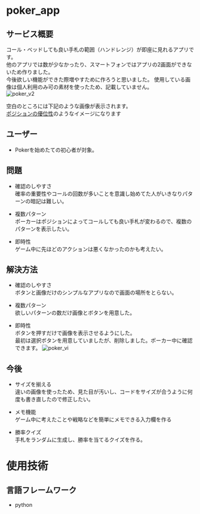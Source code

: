 # poker_app

## サービス概要
コール・ベッドしても良い手札の範囲（ハンドレンジ）が即座に見れるアプリです。<br>
他のアプリでは数が少なかったり、スマートフォンではアプリの2画面ができないため作りました。<br>
今後欲しい機能ができた際増やすために作ろうと思いました。
使用している画像は個人利用のみ可の素材を使ったため、記載していません。<br>
![poker_v2](https://github.com/sueokz/poker_app/assets/77056617/be87330f-bd4a-40c7-a1f5-6b7016307ccf)



空白のところには下記のような画像が表示されます。<br>
 [ポジションの優位性](https://www.google.com/search?q=%E3%83%9D%E3%83%BC%E3%82%AB%E3%83%BC%E3%80%80%E5%BC%B7%E3%81%95%E9%85%8D%E7%BD%AE&tbm=isch&ved=2ahUKEwj7mNjp9M-CAxXRePUHHSL3AvkQ2-cCegQIABAA&oq=%E3%83%9D%E3%83%BC%E3%82%AB%E3%83%BC%E3%80%80%E5%BC%B7%E3%81%95%E9%85%8D%E7%BD%AE&gs_lcp=CgNpbWcQAzoECCMQJzoLCAAQgAQQsQMQgwE6BQgAEIAEOgcIABCABBAEOgkIABCABBAEEBg6BwgAEIAEEBc6CAgAEAgQHhAXUNgYWPtEYJZLaABwAHgAgAGgAYgB8A6SAQQ2LjExmAEAoAEBqgELZ3dzLXdpei1pbWfAAQE&sclient=img&ei=NOtZZfuuL9Hx1e8Pou6LyA8&bih=629&biw=1366#imgrc=nvQcW2fUsdNVqM)のようなイメージになります<br>



## ユーザー
- Pokerを始めたての初心者が対象。<br>

## 問題
- 確認のしやすさ<br>
確率の重要性やコールの回数が多いことを意識し始めてた人がいきなりパターンの暗記は難しい。<br>

- 複数パターン<br>
ポーカーはポジションによってコールしても良い手札が変わるので、複数のパターンを表示したい。<br>

- 即時性<br>
ゲーム中に先ほどのアクションは悪くなかったのかも考えたい。<br>

## 解決方法
- 確認のしやすさ<br>
ボタンと画像だけのシンプルなアプリなので画面の場所をとらない。<br>

- 複数パターン<br>
欲しいパターンの数だけ画像とボタンを用意した。<br>

- 即時性<br>
ボタンを押すだけで画像を表示させるようにした。<br>
最初は選択ボタンを用意していましたが、削除しました。ポーカー中に確認できます。
![poker_vi](https://github.com/sueokz/poker_app/assets/77056617/aedea7aa-a792-44a1-a180-4d275373a5fa)

## 今後
- サイズを揃える<br>
違いの画像を使ったため、見た目が汚いし、コードをサイズが合うように何度も書き直したので修正したい。<br>

- メモ機能<br>
ゲーム中に考えたことや戦略などを簡単にメモできる入力欄を作る<br>

- 勝率クイズ<br>
手札をランダムに生成し、勝率を当てるクイズを作る。<br>

# 使用技術
## 言語フレームワーク
- python
